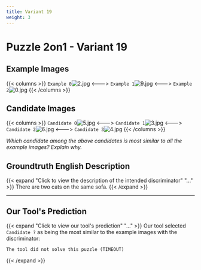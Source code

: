 ```yaml
---
title: Variant 19
weight: 3
---
```


# Puzzle 2on1 - Variant 19

## Example Images
{{< columns >}}
`Example 0`![2.jpg](/natscene_data/images/2.jpg)
<--->
`Example 1`![9.jpg](/natscene_data/images/9.jpg)
<--->
`Example 2`![0.jpg](/natscene_data/images/0.jpg)
{{< /columns >}}

## Candidate Images
{{< columns >}}
`Candidate 0`![5.jpg](/natscene_data/images/5.jpg)
<--->
`Candidate 1`![3.jpg](/natscene_data/images/3.jpg)
<--->
`Candidate 2`![6.jpg](/natscene_data/images/6.jpg)
<--->
`Candidate 3`![4.jpg](/natscene_data/images/4.jpg)
{{< /columns >}}

*Which candidate among the above candidates is most similar to all the example images? Explain why.*

## Groundtruth English Description

{{< expand "Click to view the description of the intended discriminator" "..." >}}
There are two cats on the same sofa.
{{< /expand >}}

---



## Our Tool's Prediction

{{< expand "Click to view our tool's prediction" "..." >}}
Our tool selected `Candidate ?` as being the most similar to the example images with the discriminator:
```plaintext
The tool did not solve this puzzle (TIMEOUT)
```
{{< /expand >}}
